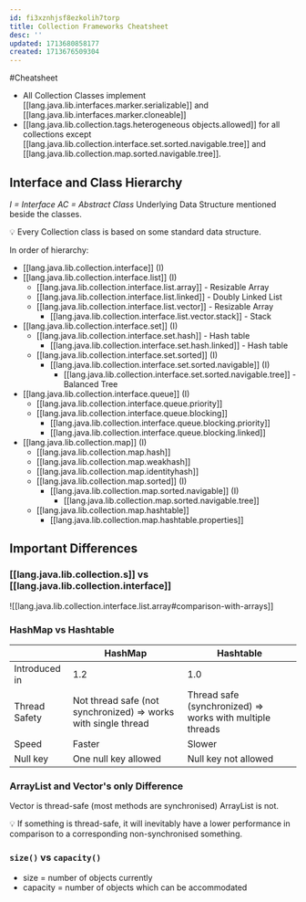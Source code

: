 ```yaml
---
id: fi3xznhjsf8ezkolih7torp
title: Collection Frameworks Cheatsheet
desc: ''
updated: 1713680858177
created: 1713676509304
---
```


#Cheatsheet

- All Collection Classes implement [[lang.java.lib.interfaces.marker.serializable]] and [[lang.java.lib.interfaces.marker.cloneable]]
- [[lang.java.lib.collection.tags.heterogeneous objects.allowed]] for all collections except [[lang.java.lib.collection.interface.set.sorted.navigable.tree]] and [[lang.java.lib.collection.map.sorted.navigable.tree]].

## Interface and Class Hierarchy
_I = Interface_
_AC = Abstract Class_
Underlying Data Structure mentioned beside the classes.

💡 Every Collection class is based on some standard data structure.

In order of hierarchy:

- [[lang.java.lib.collection.interface]] (I)
- [[lang.java.lib.collection.interface.list]] (I)
  - [[lang.java.lib.collection.interface.list.array]] - Resizable Array
  - [[lang.java.lib.collection.interface.list.linked]] - Doubly Linked List
  - [[lang.java.lib.collection.interface.list.vector]] - Resizable Array
    - [[lang.java.lib.collection.interface.list.vector.stack]] - Stack
- [[lang.java.lib.collection.interface.set]] (I)
  - [[lang.java.lib.collection.interface.set.hash]] - Hash table
    - [[lang.java.lib.collection.interface.set.hash.linked]] - Hash table
  - [[lang.java.lib.collection.interface.set.sorted]] (I)
    - [[lang.java.lib.collection.interface.set.sorted.navigable]] (I)
      - [[lang.java.lib.collection.interface.set.sorted.navigable.tree]] -  Balanced Tree
- [[lang.java.lib.collection.interface.queue]] (I)
  - [[lang.java.lib.collection.interface.queue.priority]]
  - [[lang.java.lib.collection.interface.queue.blocking]]
    - [[lang.java.lib.collection.interface.queue.blocking.priority]]
    - [[lang.java.lib.collection.interface.queue.blocking.linked]]
- [[lang.java.lib.collection.map]] (I)
  - [[lang.java.lib.collection.map.hash]]
  - [[lang.java.lib.collection.map.weakhash]]
  - [[lang.java.lib.collection.map.identityhash]]
  - [[lang.java.lib.collection.map.sorted]] (I)
    - [[lang.java.lib.collection.map.sorted.navigable]] (I)
        - [[lang.java.lib.collection.map.sorted.navigable.tree]]
  - [[lang.java.lib.collection.map.hashtable]]
    - [[lang.java.lib.collection.map.hashtable.properties]]

## Important Differences

### [[lang.java.lib.collection.s]] vs [[lang.java.lib.collection.interface]]

![[lang.java.lib.collection.interface.list.array#comparison-with-arrays]]

### HashMap vs Hashtable


|               | HashMap                                                        | Hashtable                                                 |
|---------------|----------------------------------------------------------------|-----------------------------------------------------------|
| Introduced in | 1.2                                                            | 1.0                                                       |
| Thread Safety | Not thread safe (not synchronized) => works with single thread | Thread safe (synchronized) => works with multiple threads |
| Speed         | Faster                                                         | Slower                                                    |
| Null key      | One null key allowed                                           | Null key not allowed                                      |

### ArrayList and Vector's only Difference

Vector is thread-safe (most methods are synchronised)
ArrayList is not.

💡 If something is thread-safe, it will inevitably have a lower performance in comparison to a corresponding non-synchronised something.

### `size()` vs `capacity()`

- size = number of objects currently
- capacity = number of objects which can be accommodated
